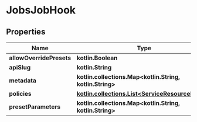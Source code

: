 
# JobsJobHook

## Properties
| Name | Type | Description | Notes |
| ------------ | ------------- | ------------- | ------------- |
| **allowOverridePresets** | **kotlin.Boolean** |  |  [optional] |
| **apiSlug** | **kotlin.String** |  |  [optional] |
| **metadata** | **kotlin.collections.Map&lt;kotlin.String, kotlin.String&gt;** |  |  [optional] |
| **policies** | [**kotlin.collections.List&lt;ServiceResourcePolicy&gt;**](ServiceResourcePolicy.md) |  |  [optional] |
| **presetParameters** | **kotlin.collections.Map&lt;kotlin.String, kotlin.String&gt;** |  |  [optional] |
